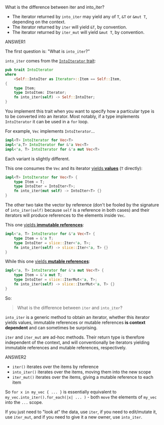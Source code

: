 What is the difference between iter and into_iter?

- The iterator returned by `into_iter` may yield any of `T`, `&T` or `&mut T`, depending on the context.
- The iterator returned by `iter` will yield `&T`, by convention.
- The iterator returned by `iter_mut` will yield `&mut T`, by convention.

ANSWER1

The first question is: "What is `into_iter`?"

`into_iter` comes from the [`IntoIterator` trait](https://doc.rust-lang.org/std/iter/trait.IntoIterator.html):

```rust
pub trait IntoIterator
where
	<Self::IntoIter as Iterator>::Item == Self::Item,
{
    type Item;
   	type IntoItem: Iterator;
    fn into_iter(self) -> Self::IntoIter;
}
```

You implement this trait when you want to specify how a particular type is to be converted into an iterator. Most notably, if a type implements `IntoIterator` it can be used in a `for` loop.

For example, `Vec` implements `IntoIterator`...

```rust
impl<T> IntoIterator for Vec<T>
impl<'a,T> IntoIterator for &'a Vec<T>
impl<'a, T> IntoIterator for &'a mut Vec<T>
```

Each variant is slightly different.

This one consumes the `Vec` and its iterator [yields **values**](https://doc.rust-lang.org/std/vec/struct.Vec.html#impl-IntoIterator) (`T` directly):

```rust
impl<T> IntoIterator for Vec<T> {
    type Item = T;
    type IntoIter = IntoIter<T>;
    fn into_iter(mut self) -> IntoIter<T> {}
}
```

The other two take the vector by reference (don't be fooled by the signature of `into_iter(self)` because `self` is a reference in both cases) and their iterators will produce references to the elements inside `Vec`.

This one [yields **immutable references**](https://doc.rust-lang.org/std/vec/struct.Vec.html#impl-IntoIterator-1):

```rust
impl<'a, T> IntoIterator for &'a Vec<T> {
    type Item = &'a T;
    type IntoIter = slice::Iter<'a, T>;
    fn into_iter(self) -> slice::Iter<'a, T> {}
}
```

While this one [yields **mutable references**](https://doc.rust-lang.org/std/vec/struct.Vec.html#impl-IntoIterator-2):

```rust
impl<'a, T> IntoIterator for &'a mut Vec<T> {
    type Item = &'a mut T;
    type IntoIter = slice::IterMut<'a, T>;
    fn into_iter(self) -> slice::IterMut<'a, T> {}
}
```

So:

> What is the difference between `iter` and `into_iter`?

`into_iter` is a generic method to obtain an iterator, whether this iterator yields values, immutable references or mutable references **is context dependent** and can sometimes be surprising.

`iter` and `iter_mut` are ad-hoc methods. Their return type is therefore independent of the context, and will conventionally be iterators yielding immutable references and mutable references, respectively.

ANSWER2

- `iter()` iterates over the items by reference
- `into_iter()` iterates over the items, moving them into the new scope
- `iter_mut()` iterates over the items, giving a mutable reference to each item

So `for x in my_vec { ... }` is essentially equivalent to `my_vec.into_iter().for_each(|x| ... )` - both `move` the elements of `my_vec` into the `...` scope.

If you just need to "look at" the data, use `iter`, if you need to edit/mutate it, use `iter_mut`, and if you need to give it a new owner, use `into_iter`.